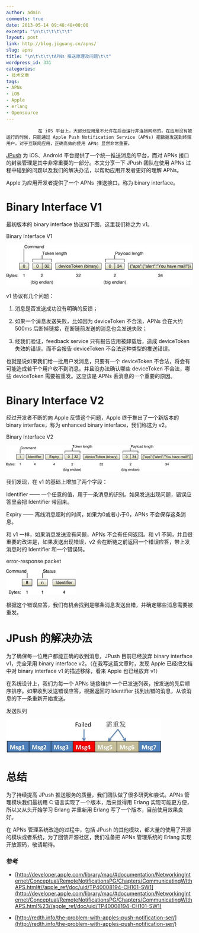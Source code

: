 ```yaml
---
author: admin
comments: true
date: 2013-05-14 09:48:48+00:00
excerpt: "\n\t\t\t\t\t\t"
layout: post
link: http://blog.jiguang.cn/apns/
slug: apns
title: "\n\t\t\t\tAPNs 推送原理及问题\t\t"
wordpress_id: 331
categories:
- 技术文章
tags:
- APNs
- iOS
- Apple
- erlang
- Opensource
---
```



				在 iOS 平台上，大部分应用是不允许在后台运行并连接网络的。在应用没有被运行的时候，只能通过 Apple Push Notification Service (APNs) 把数据发送到终端用户。对于互联网应用，正确高效的使用 APNs 显然非常重要。

[JPush](http://www.jpush.cn) 为 iOS、Android 平台提供了一个统一推送消息的平台，而对 APNs 接口的封装管理是其中非常重要的一部分。本文分享一下 JPush 团队在使用 APNs 过程中碰到的问题以及我们的解决办法，以帮助应用开发者更好的理解 APNs。

Apple 为应用开发者提供了一个 APNs  推送接口，称为 binary interface。


# Binary Interface V1


最初版本的 binary interface 协议如下图，这里我们称之为 v1。

Binary Interface V1

![](/images/2013/05/Original-Binary-Protocol.jpg)

v1 协议有几个问题：



	
  1. 消息是否发送成功没有明确的反馈；

	
  2. 如果一个消息发送失败，比如因为 deviceToken 不合法，APNs 会在大约 500ms 后断掉链接，在断链前发送的消息也会发送失败；

	
  3. 经我们验证，feedback service 只有报告应用被卸载后，造成 deviceToken 失效的错误。而不会报告 deviceToken 不合法这种类型的推送错误。


也就是说如果我们给一批用户发消息，只要有一个 deviceToken 不合法，将会有可能造成若干个用户收不到消息。并且没办法确认哪些 deviceToken 不合法，哪些 deviceToken 需要被重发。这应该是 APNs 丢消息的一个重要的原因。


# Binary Interface V2


经过开发者不断的向 Apple 反馈这个问题，Apple 终于推出了一个新版本的 binary interface，称为 enhanced binary interface，我们称这为 v2。

Binary Interface V2

![](/images/2013/05/aps_binary_provider_2.jpg)

我们发现，在 v1 的基础上增加了两个字段：

Identifier —— 一个任意的值，用于一条消息的识别。如果发送出现问题，错误应答里会把 Identifier 带回来。

Expiry —— 离线消息超时的时间，如果为0或者小于0，APNs 不会保存这条消息。

和 v1 一样，如果消息发送没有问题，APNs 不会有任何返回。和 v1 不同，并且很重要的改进是，如果发送出现错误，v2 会在断链之前返回一个错误应答，带上发消息时的 Identifier 和一个错误码。

error-response packet

![](/images/2013/05/aps_binary_error.jpg)

根据这个错误应答，我们有机会找到是哪条消息发送出错，并确定哪些消息需要被重发。


# JPush 的解决办法


为了确保每一位用户都能正确的收到消息，JPush 目前已经放弃 binary interface v1，完全采用 binary interface v2。（在我写这篇文章时，发现 Apple 已经把文档中对 binary interface v1 的描述移除，看来 Apple 也已经放弃 v1）

在系统设计上，我们为每一个 APNs 链接维护 一个已发送列表，按发送的先后顺序排序。如果收到发送错误应答，根据返回的 Identifier 找到出错的消息，从该消息的下一条重新开始发送。

发送队列

![](/images/2013/05/apns_queue.png)


# 总结


为了持续提高 JPush 推送服务的质量，我们团队做了很多研究和尝试。APNs 管理模块我们最初用 C 语言实现了一个版本，后来觉得用 Erlang 实现可能更方便，所以又从头开始学习 Erlang 并重新用 Erlang 写了一个版本，目前使用效果良好。

在 APNs 管理系统改造的过程中，包括 JPush 的其他模块，都大量的使用了开源的模块或者系统，为了回馈开源社区，我们准备把 APNs 管理系统的 Erlang 实现开放源码，敬请期待。


### 参考





	
  * [http://developer.apple.com/library/mac/#documentation/NetworkingInternet/Conceptual/RemoteNotificationsPG/Chapters/CommunicatingWIthAPS.html#//apple_ref/doc/uid/TP40008194-CH101-SW1](http://developer.apple.com/library/mac/#documentation/NetworkingInternet/Conceptual/RemoteNotificationsPG/Chapters/CommunicatingWIthAPS.html%23//apple_ref/doc/uid/TP40008194-CH101-SW1)

	
  * [http://redth.info/the-problem-with-apples-push-notification-ser/](http://redth.info/the-problem-with-apples-push-notification-ser/)


		
